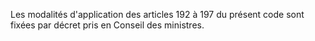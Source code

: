Les modalités d'application des articles 192 à 197 du
présent code sont fixées par décret pris en Conseil des ministres.